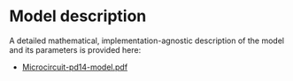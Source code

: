 #  Model description

A detailed mathematical, implementation-agnostic description of the model and its parameters is provided here:

* [Microcircuit-pd14-model.pdf](https://microcircuit-pd14-model.readthedocs.io/en/latest/_static/microcircuit-pd14-model.pdf)
